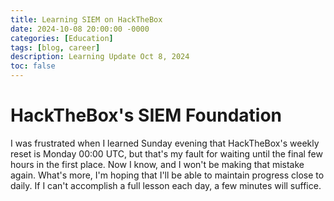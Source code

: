 ```yaml
---
title: Learning SIEM on HackTheBox 
date: 2024-10-08 20:00:00 -0000
categories: [Education]
tags: [blog, career]
description: Learning Update Oct 8, 2024
toc: false
---
```

# HackTheBox's SIEM Foundation
I was frustrated when I learned Sunday evening that HackTheBox's weekly reset is Monday 00:00 UTC, but that's my fault for waiting until the final few hours in the first place. Now I know, and I won't be making that mistake again. What's more, I'm hoping that I'll be able to maintain progress close to daily. If I can't accomplish a full lesson each day, a few minutes will suffice.


